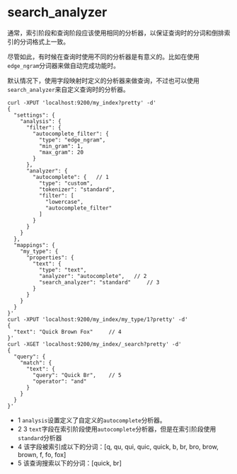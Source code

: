 # search_analyzer

通常，索引阶段和查询阶段应该使用相同的分析器，以保证查询时的分词和倒排索引的分词格式上一致。

尽管如此，有时候在查询时使用不同的分析器是有意义的。比如在使用`edge_ngram`分词器来做自动完成功能时。

默认情况下，使用字段映射时定义的分析器来做查询，不过也可以使用`search_analyzer`来自定义查询时的分析器。

```
curl -XPUT 'localhost:9200/my_index?pretty' -d'
{
  "settings": {
    "analysis": {
      "filter": {
        "autocomplete_filter": {
          "type": "edge_ngram",
          "min_gram": 1,
          "max_gram": 20
        }
      },
      "analyzer": {
        "autocomplete": { 	// 1
          "type": "custom",
          "tokenizer": "standard",
          "filter": [
            "lowercase",
            "autocomplete_filter"
          ]
        }
      }
    }
  },
  "mappings": {
    "my_type": {
      "properties": {
        "text": {
          "type": "text",
          "analyzer": "autocomplete", 	// 2
          "search_analyzer": "standard" 	// 3
        }
      }
    }
  }
}'
curl -XPUT 'localhost:9200/my_index/my_type/1?pretty' -d'
{
  "text": "Quick Brown Fox" 	// 4
}'
curl -XGET 'localhost:9200/my_index/_search?pretty' -d'
{
  "query": {
    "match": {
      "text": {
        "query": "Quick Br", 	// 5
        "operator": "and"
      }
    }
  }
}'
```

- 1 `analysis`设置定义了自定义的`autocomplete`分析器。
- 2 3 `text`字段在索引阶段使用`autocomplete`分析器，但是在索引阶段使用`standard`分析器
- 4 该字段被索引成以下的分词：[q, qu, qui, quic, quick, b, br, bro, brow, brown, f, fo, fox]
- 5 该查询搜索以下的分词：[quick, br]


